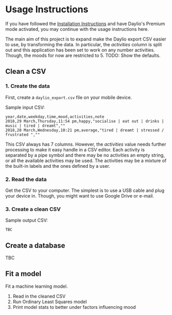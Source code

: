 # Usage Instructions

If you have followed the [Installation Instructions](installation.md) and have Daylio's Premium mode activated, you may continue with the usage instructions here.

The main aim of this project is to expand make the Daylio export CSV easier to use, by transforming the data. In particular, the _activities_ column is split out and this application has been set to work on any number activities. Though, the moods for now are restricted to 5. TODO: Show the defaults.


## Clean a CSV

### 1. Create the data

First, create a `daylio_export.csv` file on your mobile device. 

Sample input CSV:

```
year,date,weekday,time,mood,activities,note
2018,29 March,Thursday,11:54 pm,happy,"socialise | eat out | drinks | music | tired | dreamt",""
2018,28 March,Wednesday,10:21 pm,average,"tired | dreamt | stressed / frustrated ",""
```

This CSV always has 7 columns. However, the _activities_ value needs further processing to make it easy handle in a CSV editor. Each activity is separated by a pipe symbol and there may be no activities an empty string, or all the available activities may be used. The activities may be a mixture of the built-in labels and the ones defined by a user.


### 2. Read the data

Get the CSV to your computer. The simplest is to use a USB cable and plug your device in. Though, you might want to use Google Drive or e-mail.


### 3. Create a clean CSV

Sample output CSV:

```
TBC
```


## Create a database

TBC


## Fit a model

Fit a machine learning model.

1. Read in the cleaned CSV
2. Run Ordinary Least Squares model
3. Print model stats to better under factors influencing mood
